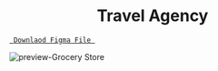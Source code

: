 <h1 align="center">
Travel Agency
</h1>

<a align ="center" href="https://github.com/Amrita-Mukherjee/website-screens/blob/main/Grocery%20Store/Grocery%20Store.fig"> `  Downlaod Figma File  `</a>


![preview-Grocery Store](https://github.com/Amrita-Mukherjee/website-screens/blob/main/Travel%20Agency/Travel%20Agency.png)

